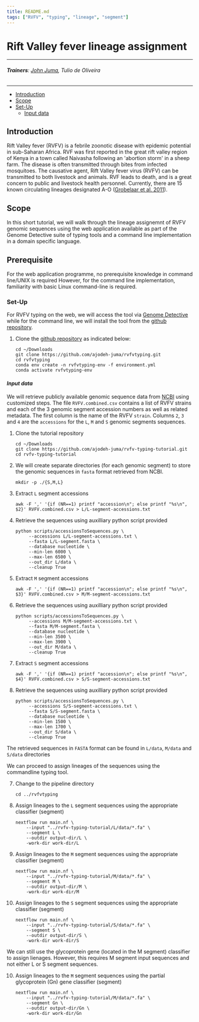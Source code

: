 ```yaml
---
title: README.md
tags: ["RVFV", "typing", "lineage", "segment"]
---
```

# **Rift Valley fever lineage assignment**
---
###### ***Trainers***: [John Juma](https://github.com/ajodeh-juma), Tulio de Oliveira
---

- [Introduction](#introduction)
- [Scope](#scope)
- [Set-Up](#setup)
    - [Input data](#input-data)


## Introduction
Rift Valley fever (RVFV) is a febrile zoonotic disease with epidemic potential in sub-Saharan Africa.
RVF was first reported in the great rift valley region of Kenya in a town called Naivasha following 
an 'abortion storm' in a sheep farm.
The disease is often transmitted through bites from infected mosquitoes. The causative agent, Rift 
Valley fever virus (RVFV) can be transmitted to both livestock and animals. RVF leads to death, and is
a great concern to public and livestock health personnel. Currently, there are 15 known circulating lineages designated
A-O ([Grobelaar et al. 2011](https://www.ncbi.nlm.nih.gov/pmc/articles/PMC3311189/)).

## Scope
In this short tutorial, we will walk through the lineage assignemnt of RVFV genomic sequences using
the web application available as part of the Genome Detective suite of typing tools 
and a command line implementation in a domain specific language.


## Prerequisite

For the web application programme, no prerequisite knowledge in command line/UNIX is required
However, for the command line implementation, familiarity with basic Linux command-line is required.


### Set-Up
For RVFV typing on the web, we will access the tool via [Genome Detective](https://www.genomedetective.com/app/typingtool/rvfv/)
while for the command line, we will install the tool from the [github repository](https://github.com/ajodeh-juma/rvfvtyping).

1. Clone the [github repository](https://github.com/ajodeh-juma/rvfvtyping) as indicated below:
   ```
   cd ~/Downloads
   git clone https://github.com/ajodeh-juma/rvfvtyping.git
   cd rvfvtyping
   conda env create -n rvfvtyping-env -f environment.yml
   conda activate rvfvtyping-env
   ```


#### ***Input data***
We will retrieve publicly available genomic sequence data from [NCBI](https://www.ncbi.nlm.nih.gov/) using customized
steps. The file `RVFV.combined.csv` contains a list of RVFV strains and each of the 3 genomic segment
accession numbers as well as related metadata. The first column is the name of the RVFV `strain`. Columns `2`, `3` and `4` 
are the `accessions` for the `L`, `M` and `S` genomic segments sequences.


1. Clone the tutorial repository
   ```
   cd ~/Downloads
   git clone https://github.com/ajodeh-juma/rvfv-typing-tutorial.git
   cd rvfv-typing-tutorial
   ```
   
2. We will create separate directories (for each genomic segment) to store the genomic sequences in `fasta` format retrieved from NCBI.

    ```
    mkdir -p ./{S,M,L}
    ```

3. Extract `L` segment accessions
   ```
   awk -F ',' '{if (NR==1) printf "accession\n"; else printf "%s\n", $2}' RVFV.combined.csv > L/L-segment-accessions.txt
   ```


4. Retrieve the sequences using auxilliary python script provided 
   ```
   python scripts/accessionsToSequences.py \
        --accessions L/L-segment-accessions.txt \
        --fasta L/L-segment.fasta \
        --database nucleotide \
        --min-len 6000 \
        --max-len 6500 \
        --out_dir L/data \
        --cleanup True
   ```


5. Extract `M` segment accessions
   ```
   awk -F ',' '{if (NR==1) printf "accession\n"; else printf "%s\n", $3}' RVFV.combined.csv > M/M-segment-accessions.txt
   ```


6. Retrieve the sequences using auxilliary python script provided 
   ```
   python scripts/accessionsToSequences.py \
        --accessions M/M-segment-accessions.txt \
        --fasta M/M-segment.fasta \
        --database nucleotide \
        --min-len 3500 \
        --max-len 3900 \
        --out_dir M/data \
        --cleanup True
   ```


5. Extract `S` segment accessions
   ```
   awk -F ',' '{if (NR==1) printf "accession\n"; else printf "%s\n", $4}' RVFV.combined.csv > S/S-segment-accessions.txt
   ```


6. Retrieve the sequences using auxilliary python script provided 
   ```
   python scripts/accessionsToSequences.py \
        --accessions S/S-segment-accessions.txt \
        --fasta S/S-segment.fasta \
        --database nucleotide \
        --min-len 1500 \
        --max-len 1700 \
        --out_dir S/data \
        --cleanup True
   ```
   
The retrieved sequences in `FASTA` format can be found in `L/data`, `M/data` and `S/data` directories

We can proceed to assign lineages of the sequences using the commandline typing tool.

7. Change to the pipeline directory
   ```
   cd ../rvfvtyping
   ```

8. Assign lineages to the `L` segment sequences using the appropriate classifier (segment)

    ```
    nextflow run main.nf \
        --input "../rvfv-typing-tutorial/L/data/*.fa" \
        --segment L \
        --outdir output-dir/L \
        -work-dir work-dir/L

    ```
   
9. Assign lineages to the `M` segment sequences using the appropriate classifier (segment)

    ```
    nextflow run main.nf \
        --input "../rvfv-typing-tutorial/M/data/*.fa" \
        --segment M \
        --outdir output-dir/M \
        -work-dir work-dir/M

    ```
   
10. Assign lineages to the `S` segment sequences using the appropriate classifier (segment)

    ```
    nextflow run main.nf \
        --input "../rvfv-typing-tutorial/S/data/*.fa" \
        --segment S \
        --outdir output-dir/S \
        -work-dir work-dir/S

    ```
    
    
We can still use the glycoprotein gene (located in the M segment) classifier to assign lienages.
However, this requires M segment input sequences and not either L or S segment sequences.

10. Assign lineages to the `M` segment sequences using the partial glycoprotein (Gn) gene classifier (segment)

    ```
    nextflow run main.nf \
        --input "../rvfv-typing-tutorial/M/data/*.fa" \
        --segment Gn \
        --outdir output-dir/Gn \
        -work-dir work-dir/Gn

    ```


